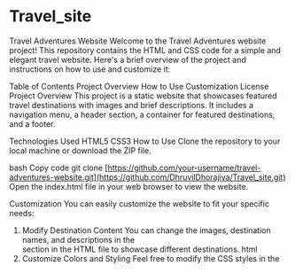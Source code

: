 # Travel_site
Travel Adventures Website
Welcome to the Travel Adventures website project! This repository contains the HTML and CSS code for a simple and elegant travel website. Here's a brief overview of the project and instructions on how to use and customize it:

Table of Contents
Project Overview
How to Use
Customization
License
Project Overview
This project is a static website that showcases featured travel destinations with images and brief descriptions. It includes a navigation menu, a header section, a container for featured destinations, and a footer.

Technologies Used
HTML5
CSS3
How to Use
Clone the repository to your local machine or download the ZIP file.

bash
Copy code
git clone [https://github.com/your-username/travel-adventures-website.git](https://github.com/DhruvilDhorajiya/Travel_site.git)
Open the index.html file in your web browser to view the website.

Customization
You can easily customize the website to fit your specific needs:

1. Modify Destination Content
You can change the images, destination names, and descriptions in the <div class="gallery-container"> section in the HTML file to showcase different destinations.
html
2. Customize Colors and Styling
Feel free to modify the CSS styles in the <style> section within the HTML file to change the colors, fonts, or other styling elements of the website to match your brand or personal preferences.
3. Hosting
To make your website accessible on the internet, you'll need to host it on a web server. You can use a service like GitHub Pages, Netlify, or a traditional web hosting provider.
License
This project is provided under the MIT License. You are free to use, modify, and distribute it according to the terms of the license. For more details, see the LICENSE file.

Azure Services Used:

1. Azure Static Web App: The website is hosted and served using Azure Static Web App.
2. Azure Storage Account: CSS, JS, and images are stored in Azure Storage Containers for efficient content delivery.

Screenshot of Github Repository:-
![Screenshot 2023-11-06 212335](https://github.com/DhruvilDhorajiya/Travel_site/assets/120240295/50beabca-44de-4519-83e6-7e20cf640056)

Screenshot of Azure Resource Group:-
![image](https://github.com/DhruvilDhorajiya/Travel_site/assets/120240295/00f4ecaa-dc11-45bf-ab14-02042c6ef600)

Screenshot of Static Web Resource Used:-
![Screenshot 2023-11-07 161049](https://github.com/DhruvilDhorajiya/Travel_site/assets/120240295/03fd19b3-4434-4b9c-a8fc-f764bfa06085)

Screenshot of Storage Resource Used:-
![Screenshot 2023-11-06 233620](https://github.com/DhruvilDhorajiya/Travel_site/assets/120240295/522798eb-a25d-46e5-8f47-67780ba1eb00)
![Screenshot 2023-11-06 233223](https://github.com/DhruvilDhorajiya/Travel_site/assets/120240295/833af395-5557-41b9-85eb-77d728ff5a74)


MainProject WebSite
![Screenshot 2023-11-06 233003](https://github.com/DhruvilDhorajiya/Travel_site/assets/120240295/d6b2f955-fa8b-48e6-93cf-ab263fc9b64f)

Project Lead

Dhruvil Dhorajiya
Email: dhruvildhorajiya04@gmail.com
Role: Project Lead
Responsibilities: Overall project coordination, decision-making.

Developers

Harshal Sharma
Email: harshalsharma288@gmail.com
Role: Frontend + Azure services
Responsibilities: Design and development of the user interface.

Nilang Desai
Email: nilangdesai34@gmail.com
Role: Frontend + Azure services
Responsibilities: Implementation of server-side logic, database management.

Jash Gor
Email: jashgor123@gmail.com
Role: UI/UX Designer
Responsibilities: Designing user interfaces and user experience.

Future Ready Screenshot:-

![image](https://github.com/DhruvilDhorajiya/Travel_site/assets/120240295/4e139433-7f0e-4d4e-a986-dcc17ccf0a00)




